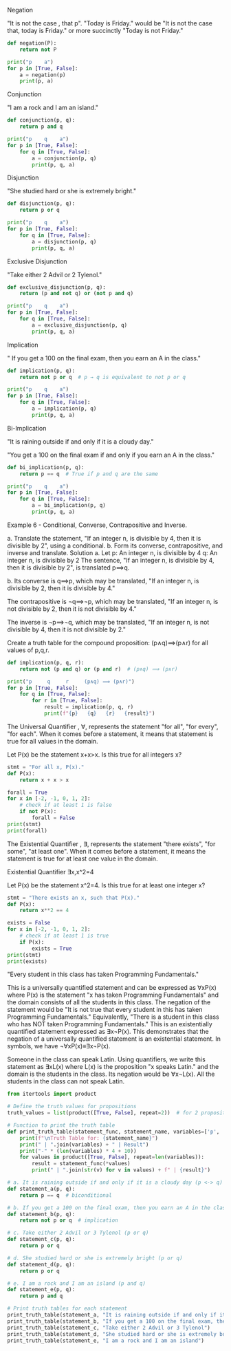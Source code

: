 Negation

"It is not the case , that p". "Today is Friday." would be "It is not the case that, today is Friday." or more succinctly "Today is not Friday."

```python
def negation(P):
    return not P

print("p    a")
for p in [True, False]:
    a = negation(p)
    print(p, a)
```

Conjunction

"I am a rock and I am an island." 

```python
def conjunction(p, q):
    return p and q

print("p    q    a")
for p in [True, False]:
    for q in [True, False]:
        a = conjunction(p, q)
        print(p, q, a)
```

Disjunction 

"She studied hard or she is extremely bright." 

```py
def disjunction(p, q):
    return p or q

print("p    q    a")
for p in [True, False]:
    for q in [True, False]:
        a = disjunction(p, q)
        print(p, q, a)
```

Exclusive Disjunction

"Take either 2 Advil or 2 Tylenol."

```py
def exclusive_disjunction(p, q):
    return (p and not q) or (not p and q)

print("p    q    a")
for p in [True, False]:
    for q in [True, False]:
        a = exclusive_disjunction(p, q)
        print(p, q, a)
```

Implication

" If you get a 100 on the final exam, then you earn an A in the class." 

```python
def implication(p, q):
    return not p or q  # p → q is equivalent to not p or q

print("p    q    a")
for p in [True, False]:
    for q in [True, False]:
        a = implication(p, q)
        print(p, q, a)
```

Bi-Implication

"It is raining outside if and only if it is a cloudy day."

"You get a 100 on the final exam if and only if you earn an A in the class." 

```python
def bi_implication(p, q):
    return p == q  # True if p and q are the same

print("p    q    a")
for p in [True, False]:
    for q in [True, False]:
        a = bi_implication(p, q)
        print(p, q, a)
```

 Example 6 - Conditional, Converse, Contrapositive and Inverse.

a. Translate the statement, "If an integer n, is divisible by 4, then it is divisible by 2", using a conditional.
b. Form its converse, contrapositive, and inverse and translate.
Solution
a. Let p: An integer n, is divisible by 4
q: An integer n, is divisible by 2
The sentence, "If an integer n, is divisible by 4, then it is divisible by 2", is translated p⟹q.

b. Its converse is q⟹p, which may be translated, "If an integer n, is divisible by 2, then it is divisible by 4."

The contrapositive is ¬q⟹¬p, which may be translated, "If an integer n, is not divisible by 2, then it is not divisible by 4."

The inverse is ¬p⟹¬q, which may be translated, "If an integer n, is not divisible by 4, then it is not divisible by 2." 

Create a truth table for the compound proposition: (p∧q)⟹(p∧r) for all values of p,q,r. 

```python
def implication(p, q, r):
    return not (p and q) or (p and r)  # (p∧q) ⟹ (p∧r)

print("p     q     r     (p∧q) ⟹ (p∧r)")
for p in [True, False]:
    for q in [True, False]:
        for r in [True, False]:
            result = implication(p, q, r)
            print(f"{p}   {q}   {r}   {result}")
```

The Universal Quantifier , ∀, represents the statement "for all", "for every", "for each". When it comes before a statement, it means that statement is true for all values in the domain. 

Let P(x) be the statement x+x>x. Is this true for all integers x?

```python
stmt = "For all x, P(x)."
def P(x):
    return x + x > x

forall = True
for x in [-2, -1, 0, 1, 2]:
    # check if at least 1 is false
    if not P(x):
        forall = False
print(stmt)
print(forall)
```

The Existential Quantifier , ∃, represents the statement "there exists", "for some", "at least one". When it comes before a statement, it means the statement is true for at least one value in the domain. 

Existential Quantifier ∃x,x^2=4

Let P(x)
be the statement x^2=4. Is this true for at least one integer x? 

```python
stmt = "There exists an x, such that P(x)."
def P(x):
    return x**2 == 4

exists = False
for x in [-2, -1, 0, 1, 2]:
    # check if at least 1 is true
    if P(x):
        exists = True
print(stmt)
print(exists)
```

"Every student in this class has taken Programming Fundamentals."

This is a universally quantified statement and can be expressed as ∀xP(x) where P(x) is the statement "x has taken Programming Fundamentals" and the domain consists of all the students in this class. The negation of the statement would be "It is not true that every student in this has taken Programming Fundamentals." 
Equivalently, "There is a student in this class who has NOT taken Programming Fundamentals." This is an existentially quantified statement expressed as ∃x¬P(x).
This demonstrates that the negation of a universally quantified statement is an existential statement. In symbols, we have ¬∀xP(x)≡∃x¬P(x).

Someone in the class can speak Latin.
Using quantifiers, we write this statement as ∃xL(x)
where L(x) is the proposition "x speaks Latin." and the domain is the students in the class. Its negation would be ∀x¬L(x).
All the students in the class can not speak Latin.

```python
from itertools import product

# Define the truth values for propositions
truth_values = list(product([True, False], repeat=2))  # for 2 propositions (p, q)

# Function to print the truth table
def print_truth_table(statement_func, statement_name, variables=['p', 'q']):
    print(f"\nTruth Table for: {statement_name}")
    print(" | ".join(variables) + " | Result")
    print("-" * (len(variables) * 4 + 10))
    for values in product([True, False], repeat=len(variables)):
        result = statement_func(*values)
        print(" | ".join(str(v) for v in values) + f" | {result}")

# a. It is raining outside if and only if it is a cloudy day (p <-> q)
def statement_a(p, q):
    return p == q  # biconditional

# b. If you get a 100 on the final exam, then you earn an A in the class (p -> q)
def statement_b(p, q):
    return not p or q  # implication

# c. Take either 2 Advil or 3 Tylenol (p or q)
def statement_c(p, q):
    return p or q

# d. She studied hard or she is extremely bright (p or q)
def statement_d(p, q):
    return p or q

# e. I am a rock and I am an island (p and q)
def statement_e(p, q):
    return p and q

# Print truth tables for each statement
print_truth_table(statement_a, "It is raining outside if and only if it is a cloudy day")
print_truth_table(statement_b, "If you get a 100 on the final exam, then you earn an A in the class")
print_truth_table(statement_c, "Take either 2 Advil or 3 Tylenol")
print_truth_table(statement_d, "She studied hard or she is extremely bright")
print_truth_table(statement_e, "I am a rock and I am an island")

```

